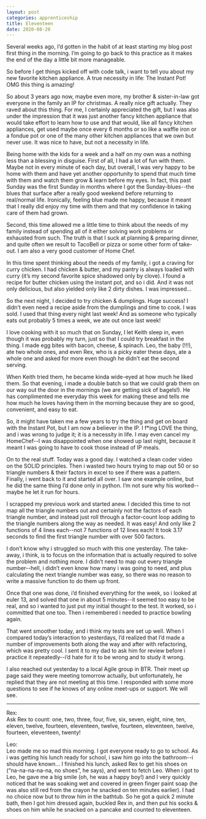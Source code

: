 ```yaml
---
layout: post 
categories: apprenticeship
title: Eleventeen
date: 2020-08-20
---
```


Several weeks ago, I’d gotten in the habit of at least starting my blog post first thing in the morning.  I’m going to go back to this practice as it makes the end of the day a little bit more manageable.

So before I get things kicked off with code talk, i want to tell you about my new favorite kitchen appliance.  A true necessity in life: The Instant Pot!  OMG this thing is amazing!  

So about 3 years ago now, maybe even more, my brother & sister-in-law got everyone in the family an IP for christmas.  A really nice gift actually.  They raved about this thing.  For me, I certainly appreciated the gift, but I was also under the impression that it was just another fancy kitchen appliance that would take effort to learn how to use and that would, like all fancy kitchen appliances, get used maybe once every 6 months or so like a waffle iron or a fondue pot or one of the many other kitchen appliances that we own but never use.  It was nice to have, but not a necessity in life.

Being home with the kids for a week and a half on my own was a nothing less than a blessing in disguise.  First of all, I had a lot of fun with them.  Maybe not in every minute of each day, but overall, I was very happy to be home with them and have yet another opportunity to spend that much time with them and watch them grow & learn before my eyes.  In fact, this past Sunday was the first Sunday in months where I got the Sunday-blues--the blues that surface after a really good weekend before returning to real/normal life.  Ironically, feeling blue made me happy, because it meant that I really did enjoy my time with them and that my confidence in taking care of them had grown.

Second, this time allowed me a little time to think about the needs of my family instead of spending all of it either solving work problems or exhausted from such.  The truth is that I suck at planning & preparing dinner, and quite often we result to TacoBell or pizza or some other form of take-out.  I am also a very good customer of Home Chef.

In this time spent thinking about the needs of my family, i got a craving for curry chicken.  I had chicken & butter, and my pantry is always loaded with curry (it’s my second favorite spice shadowed only by clove).  I found a recipe for butter chicken using the instant pot, and so i did.  And it was not only delicious, but also yielded only like 2 dirty dishes.  I was impressed…  

So the next night, I decided to try chicken & dumplings.  Huge success!  I didn’t even need a recipe aside from the dumplings and time to cook.  I was sold.  I used that thing every night last week!  And as someone who typically eats out probably 5 times a week, we ate out once last week!  

I love cooking with it so much that on Sunday, I let Keith sleep in, even though it was probably my turn, just so that I could try breakfast in the thing.  I made egg bites with bacon, cheese, & spinach.  Leo, the baby (!!!), ate two whole ones, and even Rex, who is a picky eater these days, ate a whole one and asked for more even though he didn’t eat the second serving.  

When Keith tried them, he became kinda wide-eyed at how much he liked them.  So that evening, i made a double batch so that we could grab them on our way out the door in the mornings (we are getting sick of bagels!).  He has complimented me everyday this week for making these and tells me how much he loves having them in the morning because they are so good, convenient, and easy to eat.  

So, it might have taken me a few years to try the thing and get on board with the Instant Pot, but I am now a believer in the IP.  I f*ing LOVE the thing, and i was wrong to judge it; it is a necessity in life.  I may even cancel my HomeChef--I was disappointed when one showed up last night, because it meant I was going to have to cook those instead of IP meals.  

On to the real stuff.  Today was a good day.  I watched a clean coder video on the SOLID principles.  Then i wasted two hours trying to map out 50 or so triangle numbers & their factors in excel to see if there was a pattern.  Finally, i went back to it and started all over.  I saw one example online, but he did the same thing I’d done only in python.  I’m not sure why his worked--maybe he let it run for hours.  

I scrapped my previous work and started anew.  I decided this time to not map all the triangle numbers out and certainly not the factors of each triangle number, and instead just roll through a factor-count loop adding to the triangle numbers along the way as needed.  It was easy!  And only like 2 functions of 4 lines each--not 7 functions of 12 lines each!  It took 3.17 seconds to find the first triangle number with over 500 factors.  

I don’t know why i struggled so much with this one yesterday.  The take-away, i think, is to focus on the information that is actually required to solve the problem and nothing more.  I didn’t need to map out every triangle number--hell, i didn’t even know how many i was going to need, and plus calculating the next triangle number was easy, so there was no reason to write a massive function to do them up front.  

Once that one was done, i’d finished everything for the week, so i looked at euler 13, and solved that one in about 5 minutes--it seemed too easy to be real, and so i wanted to just put my initial thought to the test.  It worked, so i committed that one too.  Then i remembered i needed to practice bowling again.

That went smoother today, and i think my tests are set up well.  When I compared today’s interaction to yesterdays, I’d realized that I’d made a number of improvements both along the way and after with refactoring, which was pretty cool.  I sent it to my dad to ask him for review before i practice it repeatedly--i’d hate for it to be wrong and to study it wrong.

I also reached out yesterday to a local Agile group in BTR.  Their meet up page said they were meeting tomorrow actually, but unfortunately, he replied that they are not meeting at this time.  I responded with some more questions to see if he knows of any online meet-ups or support.  We will see.

***
Rex:  
Ask Rex to count: one, two, three, four, five, six, seven, eight, nine, ten, eleven, twelve, fourteen, eleventeen, twelve, fourteen, eleventeen, twelve, fourteen, eleventeen, twenty!

Leo:  
Leo made me so mad this morning.  I got everyone ready to go to school.  As i was getting his lunch ready for school, i saw him go into the bathroom--i should have known…  I finished his lunch, asked Rex to get his shoes on (“na-na-na-na-na, no shoes”, he says), and went to fetch Leo.  When i got to Leo, he gave me a big smile (oh, he was a happy boy!) and I very quickly noticed that he was soaking wet and covered in green finger paint soap (he was also still red from the crayon he snacked on ten minutes earlier).  I had no choice now but to throw him in the bathtub.  So he got a quick 2 minute bath, then I got him dressed again, buckled Rex in, and then put his socks & shoes on him while he snacked on a pancake and counted to eleventeen.   
